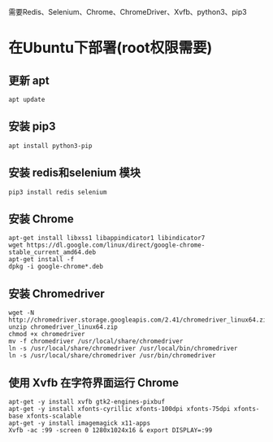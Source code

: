 需要Redis、Selenium、Chrome、ChromeDriver、Xvfb、python3、pip3

# 在Ubuntu下部署(root权限需要)
## 更新 apt
`apt update`
## 安装 pip3
`apt install python3-pip`
## 安装 redis和selenium 模块
`pip3 install redis selenium`
## 安装 Chrome
```
apt-get install libxss1 libappindicator1 libindicator7
wget https://dl.google.com/linux/direct/google-chrome-stable_current_amd64.deb
apt-get install -f
dpkg -i google-chrome*.deb
```
## 安装 Chromedriver
```
wget -N http://chromedriver.storage.googleapis.com/2.41/chromedriver_linux64.zip
unzip chromedriver_linux64.zip
chmod +x chromedriver
mv -f chromedriver /usr/local/share/chromedriver
ln -s /usr/local/share/chromedriver /usr/local/bin/chromedriver
ln -s /usr/local/share/chromedriver /usr/bin/chromedriver
```
## 使用 Xvfb 在字符界面运行 Chrome
```
apt-get -y install xvfb gtk2-engines-pixbuf
apt-get -y install xfonts-cyrillic xfonts-100dpi xfonts-75dpi xfonts-base xfonts-scalable
apt-get -y install imagemagick x11-apps
Xvfb -ac :99 -screen 0 1280x1024x16 & export DISPLAY=:99
```